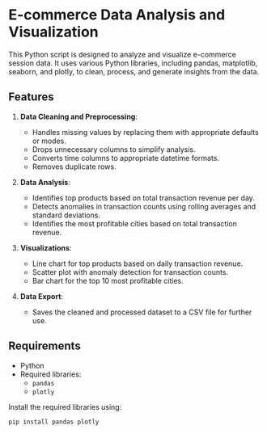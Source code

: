 # E-commerce Data Analysis and Visualization

This Python script is designed to analyze and visualize e-commerce session data. It uses various Python libraries, including pandas, matplotlib, seaborn, and plotly, to clean, process, and generate insights from the data.

## Features

1. **Data Cleaning and Preprocessing**:
   - Handles missing values by replacing them with appropriate defaults or modes.
   - Drops unnecessary columns to simplify analysis.
   - Converts time columns to appropriate datetime formats.
   - Removes duplicate rows.

2. **Data Analysis**:
   - Identifies top products based on total transaction revenue per day.
   - Detects anomalies in transaction counts using rolling averages and standard deviations.
   - Identifies the most profitable cities based on total transaction revenue.

3. **Visualizations**:
   - Line chart for top products based on daily transaction revenue.
   - Scatter plot with anomaly detection for transaction counts.
   - Bar chart for the top 10 most profitable cities.

4. **Data Export**:
   - Saves the cleaned and processed dataset to a CSV file for further use.

## Requirements

- Python
- Required libraries:
  - `pandas`
  - `plotly`

Install the required libraries using:
```bash
pip install pandas plotly